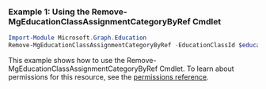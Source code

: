 ### Example 1: Using the Remove-MgEducationClassAssignmentCategoryByRef Cmdlet
```powershell
Import-Module Microsoft.Graph.Education
Remove-MgEducationClassAssignmentCategoryByRef -EducationClassId $educationClassId -EducationAssignmentId $educationAssignmentId -EducationCategoryId $educationCategoryId
```
This example shows how to use the Remove-MgEducationClassAssignmentCategoryByRef Cmdlet.
To learn about permissions for this resource, see the [permissions reference](/graph/permissions-reference).
